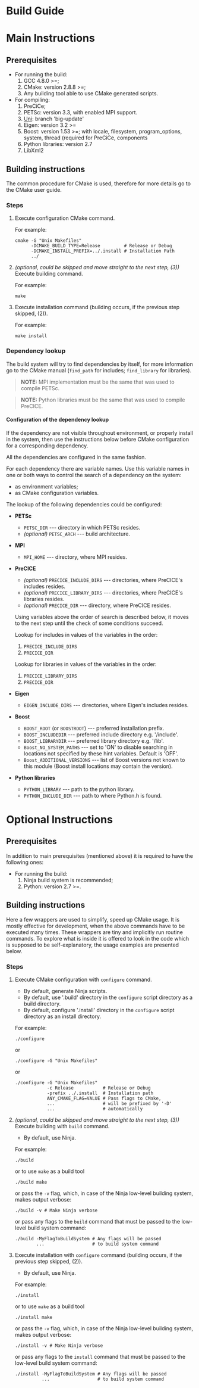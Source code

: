 # Build Guide

# Main Instructions

## Prerequisites

* For running the build:
    1. GCC 4.8.0 >=;
    1. CMake: version 2.8.8 >=;
    2. Any building tool able to use CMake generated scripts.
* For compiling:
    1. PreCiCe;
    2. PETSc: version 3.3, with enabled MPI support.
    3. [Uni][UniRepository]: branch 'big-update'
    4. Eigen: version 3.2 >=
    5. Boost: version 1.53 >=; with locale, filesystem, program_options, system,
       thread (required for PreCiCe, components
    6. Python libraries: version 2.7
    7. LibXml2

## Building instructions

The common procedure for CMake is used, therefore for more details go to the
CMake user guide.

### Steps

1.  Execute configuration CMake command.

    For example:

        cmake -G "Unix Makefiles"
              -DCMAKE_BUILD_TYPE=Release         # Release or Debug
              -DCMAKE_INSTALL_PREFIX=../.install # Installation Path
              ../

2.  *(optional, could be skipped and move straight to the next step, (3))*
    Execute building command.

    For example:

        make

3.  Execute installation command
    (building occurs, if the previous step skipped, (2)).

    For example:

        make install

### Dependency lookup

The build system will try to find dependencies by itself, for more information
go to the CMake manual (`find_path` for includes; `find_library` for libraries).

> **NOTE:**
> MPI implementation must be the same that was used to compile PETSc.

> **NOTE:**
> Python libraries must be the same that was used to compile PreCICE.

#### Configuration of the dependency lookup

If the dependency are not visible throughout environment, or properly install in
the system, then use the instructions below before CMake configuration for a
corresponding dependency.

All the dependencies are configured in the same fashion.

For each dependency there are variable names.
Use this variable names in one or both ways to control the search of a
dependency on the system:

+ as environment variables;
+ as CMake configuration variables.

The lookup of the following dependencies could be configured:

*   **PETSc**

    + `PETSC_DIR` --- directory in which PETSc resides.
    + *(optional)* `PETSC_ARCH` --- build architecture.

*   **MPI**

    + `MPI_HOME` --- directory, where MPI resides.

*   **PreCICE**

    + *(optional)* `PRECICE_INCLUDE_DIRS` --- directories, where PreCICE's includes
      resides.
    + *(optional)* `PRECICE_LIBRARY_DIRS` --- directories, where PreCICE's libraries
      resides.
    + *(optional)* `PRECICE_DIR` --- directory, where PreCICE resides.

    Using variables above the order of search is described below, it moves to
    the next step until the check of some conditions succeed.

    Lookup for includes in values of the variables in the order:

    1. `PRECICE_INCLUDE_DIRS`
    2. `PRECICE_DIR`

    Lookup for libraries in values of the variables in the order:

    1. `PRECICE_LIBRARY_DIRS`
    2. `PRECICE_DIR`

*   **Eigen**

    + `EIGEN_INCLUDE_DIRS` --- directories, where Eigen's includes resides.

*   **Boost**

    + `BOOST_ROOT` (or `BOOSTROOT`) --- preferred installation prefix.
    + `BOOST_INCLUDEDIR` --- preferred include directory e.g. '<prefix>/include'.
    + `BOOST_LIBRARYDIR` --- preferred library directory e.g. '<prefix>/lib'.
    + `Boost_NO_SYSTEM_PATHS` --- set to 'ON' to disable searching in locations
      not specified by these hint variables. Default is 'OFF'.
    + `Boost_ADDITIONAL_VERSIONS` --- list of Boost versions not known to this
      module (Boost install locations may contain the version).

*   **Python libraries**

    + `PYTHON_LIBRARY` --- path to the python library.
    + `PYTHON_INCLUDE_DIR` --- path to where Python.h is found.

# Optional Instructions

## Prerequisites

In addition to main prerequisites (mentioned above) it is required to have the
following ones:

* For running the build:
    1. Ninja build system is recommended;
    2. Python: version 2.7 >=.

## Building instructions

Here a few wrappers are used to simplify, speed up CMake usage.
It is mostly effective for development, when the above commands have to be
executed many times.
These wrappers are tiny and implicitly run routine commands.
To explore what is inside it is offered to look in the code which is supposed
to be self-explanatory, the usage examples are presented below.

### Steps

1.  Execute CMake configuration with `configure` command.
    - By default, generate Ninja scripts.
    - By default, use '.build' directory in the `configure` script directory as a
      build directory.
    - By default, configure '.install' directory in the `configure` script
      directory as an install directory.

    For example:

        ./configure

    or

        ./configure -G "Unix Makefiles"

    or

        ./configure -G "Unix Makefiles"
                    -c Release           # Release or Debug
                    -prefix ../.install  # Installation path
                    ANY_CMAKE_FLAG=VALUE # Pass flags to CMake,
                    ...                  # will be prefixed by '-D'
                    ...                  # automatically

2.  *(optional, could be skipped and move straight to the next step, (3))*
    Execute building with `build` command.
    - By default, use Ninja.

    For example:

        ./build

    or to use `make` as a build tool

        ./build make

     or pass the `-v` flag, which, in case of the Ninja low-level building system,
     makes output verbose:

        ./build -v # Make Ninja verbose

     or pass any flags to the `build` command that must be passed to the low-level
     build system command:

        ./build -MyFlagToBuildSystem # Any flags will be passed
                ...                  # to build system command

3.  Execute installation with `configure` command
    (building occurs, if the previous step skipped, (2)).
    - By default, use Ninja.

    For example:

        ./install

    or to use `make` as a build tool

        ./install make

    or pass the `-v` flag, which, in case of the Ninja low-level building system,
    makes output verbose:

        ./install -v # Make Ninja verbose

    or pass any flags to the `install` command that must be passed to the low-level
    build system command:

        ./install -MyFlagToBuildSystem # Any flags will be passed
                  ...                  # to build system command

[UniRepository]: https://bitbucket.org/WscriChy/uni/
